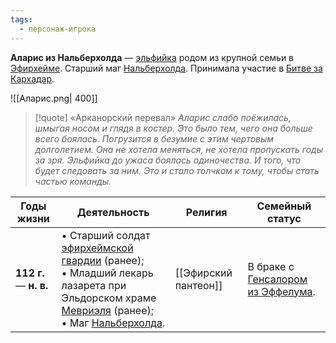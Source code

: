 ```yaml
---
tags:
  - персонаж-игрока
---
```

**Аларис из Нальберхолда** — [эльфийка](Эльфы) родом из крупной семьи в [Эфирхейме](Эфирхейм). Старший маг [Нальберхолда](Нальберхолд). Принимала участие в [Битве за Кархадар](Битва%20за%20Кархадар).

![[Аларис.png| 400]]

> [!quote] «Арканорский перевал»
> *Аларис слабо поёжилась, шмыгая носом и глядя в костер. Это было тем, чего она больше всего боялась. Погрузится в безумие с этим чертовым долголетием. Она не хотела меняться, не хотела пропускать годы за зря. Эльфийка до ужаса боялась одиночества. И того, что будет следовать за ним. Это и стало толчком к тому, чтобы стать частью команды.*

| Годы жизни              | Деятельность                                                                                                                                                                                | Религия              | Семейный статус                                               |
| ----------------------- | ------------------------------------------------------------------------------------------------------------------------------------------------------------------------------------------- | -------------------- | ------------------------------------------------------------- |
| **112  г.** — **н. в.** | • Старший солдат [эфирхеймской гвардии](Эфирхейм#Войска) (ранее);<br>• Младший лекарь лазарета при Эльдорском храме [Мевриэля](Мевриэль) (ранее);<br>• Маг [Нальберхолда](Нальберхолд).<br> | [[Эфирский пантеон]] | В браке с [Генсалором из Эффелума](Генсалор%20из%20Эффелума.md). |


